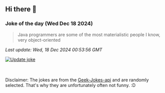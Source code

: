 ## Hi there 👋

### Joke of the day (Wed Dec 18 2024)
<!-- joke -->
>Java programmers are some of the most materialistic people I know, very object-oriented
<!-- /joke -->

*Last update: Wed, 18 Dec 2024 00:53:56 GMT*

[![Update joke](https://github.com/nclskfm/nclskfm/actions/workflows/joke.yml/badge.svg)](https://github.com/nclskfm/nclskfm/actions/workflows/joke.yml)

<br><br>
Disclaimer: The jokes are from the [Geek-Jokes-api](https://github.com/sameerkumar18/geek-joke-api) and are randomly selected. That's why they are unfortunately often not funny. :D
